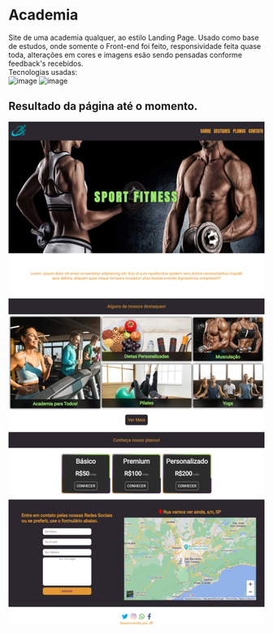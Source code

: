 # Academia
Site de uma academia qualquer, ao estilo Landing Page.
Usado como base de estudos, onde somente o Front-end foi feito, responsividade feita quase toda, alterações em cores e imagens esão sendo pensadas conforme feedback's recebidos.  
Tecnologias usadas:  
![image](https://img.shields.io/badge/HTML5-E34F26?style=for-the-badge&logo=html5&logoColor=white)
![image](https://img.shields.io/badge/CSS3-1572B6?style=for-the-badge&logo=css3&logoColor=white)  

## Resultado da página até o momento.
![alt text](https://github.com/JonathanGalk/imagens/blob/be3c886b9c7ecd0a70a341fb4293494e263b2e9b/resultado.png)
